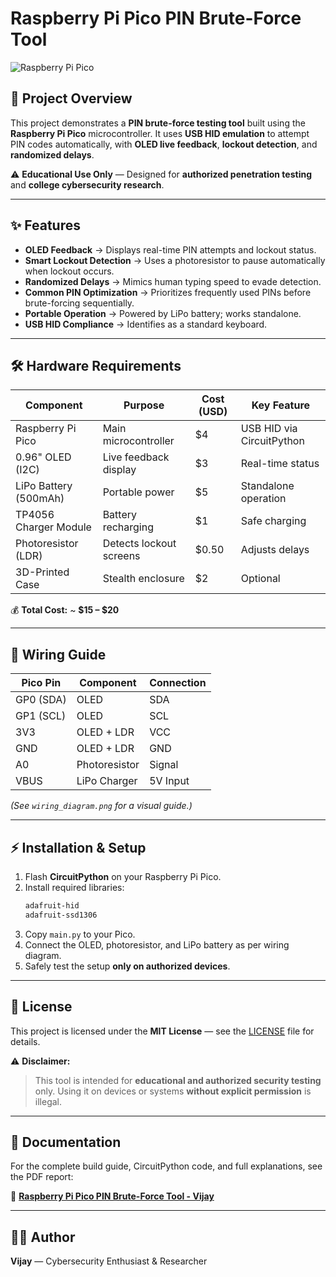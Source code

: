 # Raspberry Pi Pico PIN Brute-Force Tool

![Raspberry Pi Pico](https://www.raspberrypi.com/app/uploads/2021/01/pico-1-768x512.jpg)

## **📌 Project Overview**
This project demonstrates a **PIN brute-force testing tool** built using the **Raspberry Pi Pico** microcontroller. It uses **USB HID emulation** to attempt PIN codes automatically, with **OLED live feedback**, **lockout detection**, and **randomized delays**.

⚠️ **Educational Use Only** — Designed for **authorized penetration testing** and **college cybersecurity research**.

---

## **✨ Features**
- **OLED Feedback** → Displays real-time PIN attempts and lockout status.
- **Smart Lockout Detection** → Uses a photoresistor to pause automatically when lockout occurs.
- **Randomized Delays** → Mimics human typing speed to evade detection.
- **Common PIN Optimization** → Prioritizes frequently used PINs before brute-forcing sequentially.
- **Portable Operation** → Powered by LiPo battery; works standalone.
- **USB HID Compliance** → Identifies as a standard keyboard.

---

## **🛠 Hardware Requirements**
| Component            | Purpose                      | Cost (USD) | Key Feature |
|---------------------|-------------------------------|------------|-------------|
| Raspberry Pi Pico   | Main microcontroller         | $4         | USB HID via CircuitPython |
| 0.96" OLED (I2C)    | Live feedback display        | $3         | Real-time status |
| LiPo Battery (500mAh) | Portable power             | $5         | Standalone operation |
| TP4056 Charger Module | Battery recharging         | $1         | Safe charging |
| Photoresistor (LDR) | Detects lockout screens     | $0.50      | Adjusts delays |
| 3D-Printed Case     | Stealth enclosure           | $2         | Optional |

💰 **Total Cost:** ~ **$15 – $20**

---

## **🔌 Wiring Guide**
| Pico Pin | Component       | Connection |
|----------|----------------|------------|
| GP0 (SDA) | OLED           | SDA |
| GP1 (SCL) | OLED           | SCL |
| 3V3      | OLED + LDR      | VCC |
| GND      | OLED + LDR      | GND |
| A0       | Photoresistor   | Signal |
| VBUS     | LiPo Charger    | 5V Input |

*(See `wiring_diagram.png` for a visual guide.)*

---

## **⚡ Installation & Setup**
1. Flash **CircuitPython** on your Raspberry Pi Pico.
2. Install required libraries:
   ```bash
   adafruit-hid
   adafruit-ssd1306
   ```
3. Copy `main.py` to your Pico.
4. Connect the OLED, photoresistor, and LiPo battery as per wiring diagram.
5. Safely test the setup **only on authorized devices**.

---

## **📜 License**
This project is licensed under the **MIT License** — see the [LICENSE](LICENSE) file for details.

⚠️ **Disclaimer:**
> This tool is intended for **educational and authorized security testing** only. Using it on devices or systems **without explicit permission** is illegal.

---

## **📄 Documentation**
For the complete build guide, CircuitPython code, and full explanations, see the PDF report:

📄 **[Raspberry Pi Pico PIN Brute-Force Tool - Vijay](docs/Raspberry_Pi_Pico_PIN_BruteForce_Tool_Vijay.pdf)**

---

## **👨‍💻 Author**
**Vijay** — Cybersecurity Enthusiast & Researcher
